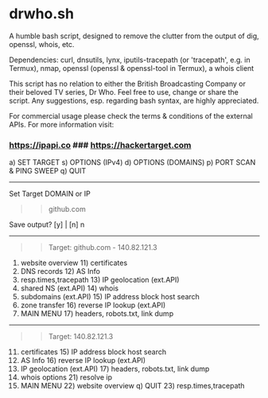 
# drwho.sh
A humble bash script, designed to remove the clutter from the output of dig, openssl, whois, etc. 

Dependencies:
curl, dnsutils, lynx, iputils-tracepath (or 'tracepath', e.g. in Termux), nmap, openssl (openssl & openssl-tool in Termux), a whois client 

This script has no relation to either the British Broadcasting Company or their beloved TV series, Dr Who. 
Feel free to use, change or share the script. Any suggestions, esp. regarding bash syntax, are highly appreciated.

For commercial usage please check the terms & conditions of the external APIs.
For more information visit:

### https://ipapi.co ### https://hackertarget.com ### 



   a)  SET TARGET
   s)  OPTIONS (IPv4)
   d)  OPTIONS (DOMAINS)
   p)  PORT SCAN & PING SWEEP
   q)  QUIT

----------------------------------------------------------------------

 Set Target DOMAIN or IP

  >>  github.com

 Save output? [y] | [n] n

----------------------------------------------------------------------

   >> Target: github.com - 140.82.121.3 

   1)  website overview          11)  certificates
   2)  DNS records               12)  AS Info
   3)  resp.times,tracepath      13)  IP geolocation (ext.API)
   4)  shared NS (ext.API)       14)  whois
   5)  subdomains (ext.API)      15)  IP address block host search
   6)  zone transfer             16)  reverse IP lookup (ext.API)
   0)  MAIN MENU                 17)  headers, robots.txt, link dump


----------------------------------------------------------------------

   >> Target: 140.82.121.3

  11)  certificates              15)  IP address block host search
  12)  AS Info                   16)  reverse IP lookup (ext.API)
  13)  IP geolocation (ext.API)  17)  headers, robots.txt, link dump
  14)  whois options             21)  resolve ip
   0)  MAIN MENU                 22)  website overview
   q)  QUIT                      23)  resp.times,tracepath



  
